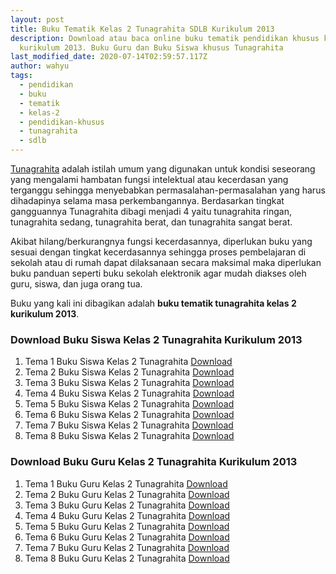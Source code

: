 ```yaml
---
layout: post
title: Buku Tematik Kelas 2 Tunagrahita SDLB Kurikulum 2013
description: Download atau baca online buku tematik pendidikan khusus kelas 2
  kurikulum 2013. Buku Guru dan Buku Siswa khusus Tunagrahita
last_modified_date: 2020-07-14T02:59:57.117Z
author: wahyu
tags:
  - pendidikan
  - buku
  - tematik
  - kelas-2
  - pendidikan-khusus
  - tunagrahita
  - sdlb
---
```

[Tunagrahita](https://administrasi.net/teori/tunagrahita 'Pengertian Tunagrahita') adalah istilah umum yang digunakan untuk kondisi seseorang yang mengalami hambatan fungsi intelektual atau kecerdasan yang terganggu sehingga menyebabkan permasalahan-permasalahan yang harus dihadapinya selama masa perkembangannya. Berdasarkan tingkat gangguannya Tunagrahita dibagi menjadi 4 yaitu tunagrahita ringan, tunagrahita sedang, tunagrahita berat, dan tunagrahita sangat berat. 

Akibat hilang/berkurangnya fungsi kecerdasannya, diperlukan buku yang sesuai dengan tingkat kecerdasannya sehingga proses pembelajaran di sekolah atau di rumah dapat dilaksanaan secara maksimal maka diperlukan buku panduan seperti buku sekolah elektronik agar mudah diakses oleh guru, siswa, dan juga orang tua.

Buku yang kali ini dibagikan adalah **buku tematik tunagrahita kelas 2 kurikulum 2013**.

### Download Buku Siswa Kelas 2 Tunagrahita Kurikulum 2013 

1. Tema 1 Buku  Siswa Kelas 2 Tunagrahita <a href="https://docs.google.com/uc?export=download&id=1MJwAqSehVaVJc3TaP8jFPGff4mjv4d_C" title="Buku  Siswa Tematik Kelas 2 Tunagrahita Kurikulum 2013 Tema 3">Download</a>
2. Tema 2 Buku  Siswa Kelas 2 Tunagrahita <a href="https://docs.google.com/uc?export=download&id=1yhxnhOIHKmhI0xY2MlTnumK13h1H4IqM" title="Buku Tematik Kelas 2 Tunagrahita Kurikulum 2013 Tema 3">Download</a>
3. Tema 3 Buku  Siswa Kelas 2 Tunagrahita <a href="https://docs.google.com/uc?export=download&id=14SMikQxMXJtYfOPosXRnrbak1HrZTUZm" title="Buku  Siswa Tematik Kelas 2 Tunagrahita Kurikulum 2013 Tema 3">Download</a>
4. Tema 4 Buku  Siswa Kelas 2 Tunagrahita <a href="https://docs.google.com/uc?export=download&id=1t5qIEkFjxd-OgyAiHia9R_jLy_95KbSm" title="Buku Siswa Tematik Kelas 2 Tunagrahita Kurikulum 2013 Tema 3">Download</a>
5. Tema 5 Buku  Siswa Kelas 2 Tunagrahita <a href="https://docs.google.com/uc?export=download&id=1-CU-5RMC58W-wKblpOcAr24KErjPsIsm" title="Buku Siswa Tematik Kelas 2 Tunagrahita Kurikulum 2013 Tema 3">Download</a>
6. Tema 6 Buku  Siswa Kelas 2 Tunagrahita <a href="https://docs.google.com/uc?export=download&id=1X4E-HtnOyqoeXo0b4OkABQtMvjidyq7O" title="Buku Siswa Tematik Kelas 2 Tunagrahita Kurikulum 2013 Tema 3">Download</a>
7. Tema 7 Buku Siswa Kelas 2 Tunagrahita <a href="https://docs.google.com/uc?export=download&id=1kIM6-N5BOJaPjBtlQSDGNFghhzKx0Rvh" title="Buku Siswa Tematik Kelas 2 Tunagrahita Kurikulum 2013 Tema 3">Download</a>
8. Tema 8 Buku Siswa Kelas 2 Tunagrahita <a href="https://docs.google.com/uc?export=download&id=1AAD7lIjiUAdSuMFRsK6Wd8dsfxTU9MIG" title="Buku Siswa Tematik Kelas 2 Tunagrahita Kurikulum 2013 Tema 3">Download</a>



### Download Buku Guru Kelas 2 Tunagrahita Kurikulum 2013 

1. Tema 1 Buku Guru Kelas 2 Tunagrahita  <a href="https://docs.google.com/uc?export=download&id=18pzW7HEL85HsdJ3wYT4VL3av82DXAVXs" title="Buku Guru Tematik Kelas 2 Tunagrahita Kurikulum 2013 Tema 3">Download</a>
2. Tema 2 Buku Guru Kelas 2 Tunagrahita <a href="https://docs.google.com/uc?export=download&id=1R6y48VWngtaFQH3DEx6w2vIKSqeRm4q-" title="Buku Guru Tematik Kelas 2 Tunagrahita Kurikulum 2013 Tema 3">Download</a>
3. Tema 3 Buku Guru Kelas 2 Tunagrahita <a href="https://docs.google.com/uc?export=download&id=1Cc9UdswUnYiscZQ5uqGAJsYHeT2p8hCP" title="Buku Guru  Tematik Kelas 2 Tunagrahita Kurikulum 2013 Tema 3">Download</a>
4. Tema 4 Buku Guru Kelas 2 Tunagrahita <a href="https://docs.google.com/uc?export=download&id=1W7Wzqd6BVKsASZ8MPSicYogwywqE577T" title="Buku Guru Tematik Kelas 2 Tunagrahita Kurikulum 2013 Tema 3">Download</a>
5. Tema 5 Buku Guru Kelas 2 Tunagrahita <a href="https://docs.google.com/uc?export=download&id=19aR7igRaHf3uLZ_T7zdGBzf8JGVGOQeU" title="Buku Guru Tematik Kelas 2 Tunagrahita Kurikulum 2013 Tema 3">Download</a>
6. Tema 6 Buku Guru Kelas 2 Tunagrahita <a href="https://docs.google.com/uc?export=download&id=170Ccrkhi3moUokplEpsGA1Jk56RT2oLa" title="Buku Guru Tematik Kelas 2 Tunagrahita Kurikulum 2013 Tema 3">Download</a>
7. Tema 7 Buku Guru Kelas 2 Tunagrahita <a href="https://docs.google.com/uc?export=download&id=1qK-i5irAZjLkYDa9Hxvhw_wNvyMqAbcg" title="Buku Guru Tematik Kelas 2 Tunagrahita Kurikulum 2013 Tema 3">Download</a>
8. Tema 8 Buku Guru Kelas 2 Tunagrahita <a href="https://docs.google.com/uc?export=download&id=1WoExU8WvkTZTurEmItleEdBRo0aIRujX" title="Buku Guru Tematik Kelas 2 Tunagrahita Kurikulum 2013 Tema 3">Download</a>

